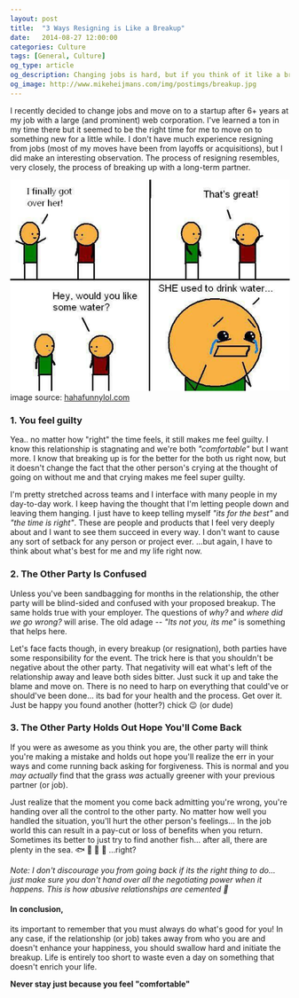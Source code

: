 ```yaml
---
layout: post
title:  "3 Ways Resigning is Like a Breakup"
date:   2014-08-27 12:00:00
categories: Culture
tags: [General, Culture]
og_type: article
og_description: Changing jobs is hard, but if you think of it like a breakup, you can keep your sanity through the process
og_image: http://www.mikeheijmans.com/img/postimgs/breakup.jpg
---
```


I recently decided to change jobs and move on to a startup after 6+ years at my job with a large (and prominent) web corporation. I've learned a ton in my time there but it seemed to be the right time for me to move on to something new for a little while. I don't have much experience resigning from jobs (most of my moves have been from layoffs or acquisitions), but I did make an interesting observation. The process of resigning resembles, very closely, the process of breaking up with a long-term partner.

<div class="center">
	<img src="/img/postimgs/breakup.jpg"/>
	<div class="caption">
		image source: <a href="http://hahafunnylol.com/" target="_blank">hahafunnylol.com</a>
	</div>
</div>

### **1. You feel guilty**
Yea.. no matter how "right" the time feels, it still makes me feel guilty. I know this relationship is stagnating and we're both *"comfortable"* but I want more. I know that breaking up is for the better for the both us right now, but it doesn't change the fact that the other person's crying at the thought of going on without me and that crying makes me feel super guilty. 

I'm pretty stretched across teams and I interface with many people in my day-to-day work. I keep having the thought that I'm letting people down and leaving them hanging. I just have to keep telling myself *"its for the best"* and *"the time is right"*. These are people and products that I feel very deeply about and I want to see them succeed in every way. I don't want to cause any sort of setback for any person or project ever. ...but again, I have to think about what's best for me and my life right now.

### **2. The Other Party Is Confused**
Unless you've been sandbagging for months in the relationship, the other party will be blind-sided and confused with your proposed breakup. The same holds true with your employer. The questions of *why?* and *where did we go wrong?* will arise. The old adage -- *"Its not you, its me"* is something that helps here. 

Let's face facts though, in every breakup (or resignation), both parties have some responsibility for the event. The trick here is that you shouldn't be negative about the other party. That negativity will eat what's left of the relationship away and leave both sides bitter. Just suck it up and take the blame and move on. There is no need to harp on everything that could've or should've been done... its bad for your health and the process. Get over it. Just be happy you found another (hotter?) chick :wink: (or dude)

### **3. The Other Party Holds Out Hope You'll Come Back**
If you were as awesome as you think you are, the other party will think you're making a mistake and holds out hope you'll realize the err in your ways and come running back asking for forgiveness. This is normal and you *may actually* find that the grass *was* actually greener with your previous partner (or job). 
 
Just realize that the moment you come back admitting you're wrong, you're handing over all the control to the other party. No matter how well you handled the situation, you'll hurt the other person's feelings... In the job world this can result in a pay-cut or loss of benefits when you return. Sometimes its better to just try to find another fish... after all, there are plenty in the sea. :fish: :tropical_fish: :whale: :octopus: ...right?

*Note: I don't discourage you from going back if its the right thing to do... just make sure you don't hand over all the negotiating power when it happens. This is how abusive relationships are cemented :no_good:*

#### In conclusion, 

its important to remember that you must always do what's good for you! In any case, if the relationship (or job) takes away from who you are and doesn't enhance your happiness, you should swallow hard and initiate the breakup. Life is entirely too short to waste even a day on something that doesn't enrich your life. 

**Never stay just because you feel "comfortable"**
